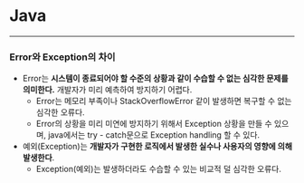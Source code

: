    # Java

---
### **Error와 Exception의 차이**


- Error는 **시스템이 종료되어야 할 수준의 상황과 같이 수습할 수 없는 심각한 문제를 의미한다.** 개발자가 미리 예측하여 방지하기 어렵다.
    - Error는 메모리 부족이나 StackOverflowError 같이 발생하면 복구할 수 없는 심각한 오류다.
    - Error의 상황을 미리 미연에 방지하기 위해서 Exception 상황을 만들 수 있으며, java에서는 try - catch문으로 Exception handling 할 수 있다.
- 예외(Exception)는 **개발자가 구현한 로직에서 발생한 실수나 사용자의 영향에 의해 발생한다**.
    - Exception(예외)는 발생하더라도 수습할 수 있는 비교적 덜 심각한 오류다.